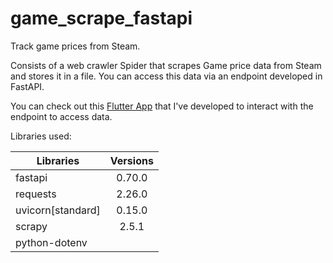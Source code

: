 # game_scrape_fastapi
 Track game prices from Steam.
 
 Consists of a web crawler Spider that scrapes Game price data from Steam and stores it in a file.
 You can access this data via an endpoint developed in FastAPI.
 
 You can check out this [Flutter App](https://github.com/swap-stack/game_price_checker_flutter) that I've developed to interact with the endpoint to access data.
 
 Libraries used:
 
| Libraries         | Versions  |
| -------------     |:---------:|
| fastapi           | 0.70.0    |
| requests          | 2.26.0    |
| uvicorn[standard] | 0.15.0    |
| scrapy            | 2.5.1     |
| python-dotenv     |           | 

